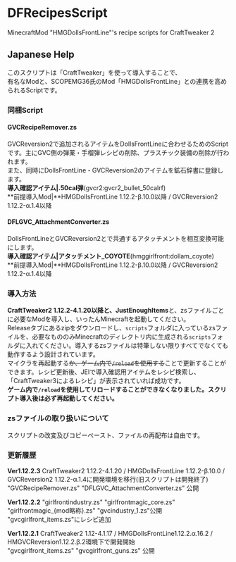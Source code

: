 # DFRecipesScript
MinecraftMod "HMGDollsFrontLine"'s recipe scripts for CraftTweaker 2

## Japanese Help
このスクリプトは「CraftTweaker」を使って導入することで、<br>
有名なModと、SCOPEMG36氏のMod「HMGDollsFrontLine」との連携を高められるScriptです。

### 同梱Script
#### GVCRecipeRemover.zs
GVCReversion2で追加されるアイテムをDollsFrontLineに合わせるためのScriptです。主にGVC側の弾薬・手榴弾レシピの削除、プラスチック装備の削除が行われます。<br>
また、同時にDollsFrontLine・GVCReversion2のアイテムを鉱石辞書に登録します。<br>
**導入確認アイテム|.50cal弾**(gvcr2:gvcr2_bullet_50calrf)<br>
**前提導入Mod|**HMGDollsFrontLine 1.12.2-β.10.0以降 / GVCReversion2 1.12.2-α.1.4以降 

#### DFLGVC_AttachmentConverter.zs
DollsFrontLineとGVCReversion2とで共通するアタッチメントを相互変換可能にします。<br>
**導入確認アイテム|アタッチメント\_COYOTE**(hmggirlfront:dollam_coyote)<br>
**前提導入Mod|**HMGDollsFrontLine 1.12.2-β.10.0以降 / GVCReversion2 1.12.2-α.1.4以降<br>

### 導入方法
**CraftTweaker2 1.12.2-4.1.20以降と、JustEnoughItems**と、zsファイルごとに必要なModを導入し、いったんMinecraftを起動してください。<br>
Releaseタブにあるzipをダウンロードし、`scripts`フォルダに入っているzsファイルを、必要なもののみMinecraftのディレクトリ内に生成される`scripts`フォルダに入れてください。導入するzsファイルは特筆しない限りすべてでなくても動作するよう設計されています。<br>
マイクラを再起動する~~か、ゲーム内で`/reload`を使用する~~ことで更新することができます。レシピ更新後、JEIで導入確認用アイテムをレシピ検索し、「CraftTweaker3によるレシピ」が表示されていれば成功です。<br>
**ゲーム内で`/reload`を使用してリロードすることができなくなりました。スクリプト導入後は必ず再起動してください。**

### zsファイルの取り扱いについて
スクリプトの改変及びコピーペースト、ファイルの再配布は自由です。

### 更新履歴
**Ver1.12.2.3** CraftTweaker2 1.12.2-4.1.20 / HMGDollsFrontLine 1.12.2-β.10.0 / GVCReversion2 1.12.2-α.1.4に開発環境を移行(旧スクリプトは開発終了)<br>
"GVCRecipeRemover.zs" "DFLGVC_AttachmentConverter.zs" 公開

**Ver1.12.2.2** "girlfrontindustry.zs" "girlfrontmagic_core.zs" "girlfrontmagic\_{mod略称}.zs" "gvcindustry_1.zs"公開 "gvcgirlfront_items.zs"にレシピ追加

**Ver1.12.2.1** CraftTweaker2 1.12-4.1.17 / HMGDollsFrontLine1.12.2.α.16.2 / HMGVCReversion1.12.2.β.2環境下で開発開始<br>
"gvcgirlfront_items.zs" "gvcgirlfront_guns.zs" 公開